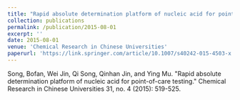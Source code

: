 ```yaml
---
title: "Rapid absolute determination platform of nucleic acid for point-of-care testing"
collection: publications
permalink: /publication/2015-08-01
excerpt: ''
date: 2015-08-01
venue: 'Chemical Research in Chinese Universities'
paperurl: 'https://link.springer.com/article/10.1007/s40242-015-4503-x'
---
```

Song, Bofan, Wei Jin, Qi Song, Qinhan Jin, and Ying Mu. "Rapid absolute determination platform of nucleic acid for point-of-care testing." Chemical Research in Chinese Universities 31, no. 4 (2015): 519-525.
